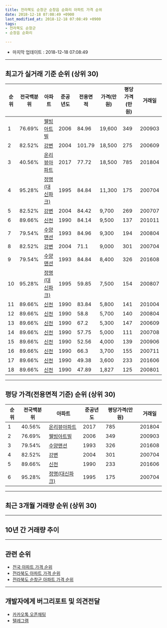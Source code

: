 ```yaml
---
title: 전라북도 순창군 순창읍 순화리 아파트 가격 순위
date: 2018-12-18 07:08:49 +0900
last_modified_at: 2018-12-18 07:08:49 +0900
tags:
- 전라북도 순창군
- 순창읍 순화리

---
```


* 마지막 업데이트 : 2018-12-18 07:08:49

---

## 최고가 실거래 기준 순위 (상위 30)


|순위|전국백분위|아파트|준공년도|전용면적|가격(만원)|평당가격(만원)|거래일|
|---|---|---|---|---|---|---|---|
|1|76.69%|[웰빙아트빌](https://search.naver.com/search.naver?query=%EC%A0%84%EB%9D%BC%EB%B6%81%EB%8F%84+%EC%88%9C%EC%B0%BD%EA%B5%B0+%EC%88%9C%EC%B0%BD%EC%9D%8D+%EC%88%9C%ED%99%94%EB%A6%AC+%EC%9B%B0%EB%B9%99%EC%95%84%ED%8A%B8%EB%B9%8C)|2006|84.96|19,600|349|200903|
|2|82.52%|[강변](https://search.naver.com/search.naver?query=%EC%A0%84%EB%9D%BC%EB%B6%81%EB%8F%84+%EC%88%9C%EC%B0%BD%EA%B5%B0+%EC%88%9C%EC%B0%BD%EC%9D%8D+%EC%88%9C%ED%99%94%EB%A6%AC+%EA%B0%95%EB%B3%80)|2004|101.79|18,500|275|200609|
|3|40.56%|[온리뷰아파트](https://search.naver.com/search.naver?query=%EC%A0%84%EB%9D%BC%EB%B6%81%EB%8F%84+%EC%88%9C%EC%B0%BD%EA%B5%B0+%EC%88%9C%EC%B0%BD%EC%9D%8D+%EC%88%9C%ED%99%94%EB%A6%AC+%EC%98%A8%EB%A6%AC%EB%B7%B0%EC%95%84%ED%8C%8C%ED%8A%B8)|2017|77.72|18,500|785|201804|
|4|95.28%|[정명(대신파크)](https://search.naver.com/search.naver?query=%EC%A0%84%EB%9D%BC%EB%B6%81%EB%8F%84+%EC%88%9C%EC%B0%BD%EA%B5%B0+%EC%88%9C%EC%B0%BD%EC%9D%8D+%EC%88%9C%ED%99%94%EB%A6%AC+%EC%A0%95%EB%AA%85%28%EB%8C%80%EC%8B%A0%ED%8C%8C%ED%81%AC%29)|1995|84.84|11,300|175|200704|
|5|82.52%|[강변](https://search.naver.com/search.naver?query=%EC%A0%84%EB%9D%BC%EB%B6%81%EB%8F%84+%EC%88%9C%EC%B0%BD%EA%B5%B0+%EC%88%9C%EC%B0%BD%EC%9D%8D+%EC%88%9C%ED%99%94%EB%A6%AC+%EA%B0%95%EB%B3%80)|2004|84.42|9,700|269|200707|
|6|89.66%|[신천](https://search.naver.com/search.naver?query=%EC%A0%84%EB%9D%BC%EB%B6%81%EB%8F%84+%EC%88%9C%EC%B0%BD%EA%B5%B0+%EC%88%9C%EC%B0%BD%EC%9D%8D+%EC%88%9C%ED%99%94%EB%A6%AC+%EC%8B%A0%EC%B2%9C)|1990|84.14|9,500|137|201011|
|7|79.54%|[수양맨션](https://search.naver.com/search.naver?query=%EC%A0%84%EB%9D%BC%EB%B6%81%EB%8F%84+%EC%88%9C%EC%B0%BD%EA%B5%B0+%EC%88%9C%EC%B0%BD%EC%9D%8D+%EC%88%9C%ED%99%94%EB%A6%AC+%EC%88%98%EC%96%91%EB%A7%A8%EC%85%98)|1993|84.96|9,300|194|200804|
|8|82.52%|[강변](https://search.naver.com/search.naver?query=%EC%A0%84%EB%9D%BC%EB%B6%81%EB%8F%84+%EC%88%9C%EC%B0%BD%EA%B5%B0+%EC%88%9C%EC%B0%BD%EC%9D%8D+%EC%88%9C%ED%99%94%EB%A6%AC+%EA%B0%95%EB%B3%80)|2004|71.1|9,000|301|200704|
|9|79.54%|[수양맨션](https://search.naver.com/search.naver?query=%EC%A0%84%EB%9D%BC%EB%B6%81%EB%8F%84+%EC%88%9C%EC%B0%BD%EA%B5%B0+%EC%88%9C%EC%B0%BD%EC%9D%8D+%EC%88%9C%ED%99%94%EB%A6%AC+%EC%88%98%EC%96%91%EB%A7%A8%EC%85%98)|1993|84.84|8,400|326|201608|
|10|95.28%|[정명(대신파크)](https://search.naver.com/search.naver?query=%EC%A0%84%EB%9D%BC%EB%B6%81%EB%8F%84+%EC%88%9C%EC%B0%BD%EA%B5%B0+%EC%88%9C%EC%B0%BD%EC%9D%8D+%EC%88%9C%ED%99%94%EB%A6%AC+%EC%A0%95%EB%AA%85%28%EB%8C%80%EC%8B%A0%ED%8C%8C%ED%81%AC%29)|1995|59.85|7,500|154|200807|
|11|89.66%|[신천](https://search.naver.com/search.naver?query=%EC%A0%84%EB%9D%BC%EB%B6%81%EB%8F%84+%EC%88%9C%EC%B0%BD%EA%B5%B0+%EC%88%9C%EC%B0%BD%EC%9D%8D+%EC%88%9C%ED%99%94%EB%A6%AC+%EC%8B%A0%EC%B2%9C)|1990|83.84|5,800|141|201004|
|12|89.66%|[신천](https://search.naver.com/search.naver?query=%EC%A0%84%EB%9D%BC%EB%B6%81%EB%8F%84+%EC%88%9C%EC%B0%BD%EA%B5%B0+%EC%88%9C%EC%B0%BD%EC%9D%8D+%EC%88%9C%ED%99%94%EB%A6%AC+%EC%8B%A0%EC%B2%9C)|1990|58.8|5,700|140|200804|
|13|89.66%|[신천](https://search.naver.com/search.naver?query=%EC%A0%84%EB%9D%BC%EB%B6%81%EB%8F%84+%EC%88%9C%EC%B0%BD%EA%B5%B0+%EC%88%9C%EC%B0%BD%EC%9D%8D+%EC%88%9C%ED%99%94%EB%A6%AC+%EC%8B%A0%EC%B2%9C)|1990|67.2|5,300|147|200609|
|14|89.66%|[신천](https://search.naver.com/search.naver?query=%EC%A0%84%EB%9D%BC%EB%B6%81%EB%8F%84+%EC%88%9C%EC%B0%BD%EA%B5%B0+%EC%88%9C%EC%B0%BD%EC%9D%8D+%EC%88%9C%ED%99%94%EB%A6%AC+%EC%8B%A0%EC%B2%9C)|1990|57.75|5,000|111|200708|
|15|89.66%|[신천](https://search.naver.com/search.naver?query=%EC%A0%84%EB%9D%BC%EB%B6%81%EB%8F%84+%EC%88%9C%EC%B0%BD%EA%B5%B0+%EC%88%9C%EC%B0%BD%EC%9D%8D+%EC%88%9C%ED%99%94%EB%A6%AC+%EC%8B%A0%EC%B2%9C)|1990|52.56|4,000|139|200906|
|16|89.66%|[신천](https://search.naver.com/search.naver?query=%EC%A0%84%EB%9D%BC%EB%B6%81%EB%8F%84+%EC%88%9C%EC%B0%BD%EA%B5%B0+%EC%88%9C%EC%B0%BD%EC%9D%8D+%EC%88%9C%ED%99%94%EB%A6%AC+%EC%8B%A0%EC%B2%9C)|1990|66.3|3,700|155|200711|
|17|89.66%|[신천](https://search.naver.com/search.naver?query=%EC%A0%84%EB%9D%BC%EB%B6%81%EB%8F%84+%EC%88%9C%EC%B0%BD%EA%B5%B0+%EC%88%9C%EC%B0%BD%EC%9D%8D+%EC%88%9C%ED%99%94%EB%A6%AC+%EC%8B%A0%EC%B2%9C)|1990|49.38|3,600|233|201606|
|18|89.66%|[신천](https://search.naver.com/search.naver?query=%EC%A0%84%EB%9D%BC%EB%B6%81%EB%8F%84+%EC%88%9C%EC%B0%BD%EA%B5%B0+%EC%88%9C%EC%B0%BD%EC%9D%8D+%EC%88%9C%ED%99%94%EB%A6%AC+%EC%8B%A0%EC%B2%9C)|1990|47.89|1,827|125|200801|


---

## 평당 가격(전용면적 기준) 순위 (상위 30)


|순위|전국백분위|아파트|준공년도|평당가격(만원)|거래일|
|---|---|---|---|---|---|
|1|40.56%|[온리뷰아파트](https://search.naver.com/search.naver?query=%EC%A0%84%EB%9D%BC%EB%B6%81%EB%8F%84+%EC%88%9C%EC%B0%BD%EA%B5%B0+%EC%88%9C%EC%B0%BD%EC%9D%8D+%EC%88%9C%ED%99%94%EB%A6%AC+%EC%98%A8%EB%A6%AC%EB%B7%B0%EC%95%84%ED%8C%8C%ED%8A%B8)|2017|785|201804|
|2|76.69%|[웰빙아트빌](https://search.naver.com/search.naver?query=%EC%A0%84%EB%9D%BC%EB%B6%81%EB%8F%84+%EC%88%9C%EC%B0%BD%EA%B5%B0+%EC%88%9C%EC%B0%BD%EC%9D%8D+%EC%88%9C%ED%99%94%EB%A6%AC+%EC%9B%B0%EB%B9%99%EC%95%84%ED%8A%B8%EB%B9%8C)|2006|349|200903|
|3|79.54%|[수양맨션](https://search.naver.com/search.naver?query=%EC%A0%84%EB%9D%BC%EB%B6%81%EB%8F%84+%EC%88%9C%EC%B0%BD%EA%B5%B0+%EC%88%9C%EC%B0%BD%EC%9D%8D+%EC%88%9C%ED%99%94%EB%A6%AC+%EC%88%98%EC%96%91%EB%A7%A8%EC%85%98)|1993|326|201608|
|4|82.52%|[강변](https://search.naver.com/search.naver?query=%EC%A0%84%EB%9D%BC%EB%B6%81%EB%8F%84+%EC%88%9C%EC%B0%BD%EA%B5%B0+%EC%88%9C%EC%B0%BD%EC%9D%8D+%EC%88%9C%ED%99%94%EB%A6%AC+%EA%B0%95%EB%B3%80)|2004|301|200704|
|5|89.66%|[신천](https://search.naver.com/search.naver?query=%EC%A0%84%EB%9D%BC%EB%B6%81%EB%8F%84+%EC%88%9C%EC%B0%BD%EA%B5%B0+%EC%88%9C%EC%B0%BD%EC%9D%8D+%EC%88%9C%ED%99%94%EB%A6%AC+%EC%8B%A0%EC%B2%9C)|1990|233|201606|
|6|95.28%|[정명(대신파크)](https://search.naver.com/search.naver?query=%EC%A0%84%EB%9D%BC%EB%B6%81%EB%8F%84+%EC%88%9C%EC%B0%BD%EA%B5%B0+%EC%88%9C%EC%B0%BD%EC%9D%8D+%EC%88%9C%ED%99%94%EB%A6%AC+%EC%A0%95%EB%AA%85%28%EB%8C%80%EC%8B%A0%ED%8C%8C%ED%81%AC%29)|1995|175|200704|


---

## 최근 3개월 거래량 순위 (상위 30)


<div style="width:100%;">
    <canvas id="deal_count_ranking" height="250"></canvas>
</div>


<script>
new Chart(document.getElementById("deal_count_ranking"), {
    type: 'horizontalBar',
    data: {
        labels: ['신천'],
        datasets: [{
            label: '실거래 수',
            data: [1],
            borderColor: "rgba(255, 0, 128, 1)",
            backgroundColor: "rgba(255, 0, 128, 0.5)",
            fill: false,
        }]
    },
    options: {
        responsive: true,
        title: {
            display: true,
            text: '최근 3개월 거래량 순위'
        },
        tooltips: {
            mode: 'index',
            intersect: false,
            callbacks: {
                title: function(tooltipItems, data) {
                    return "실거래 수:";
                },
                label: function(tooltipItem, data) {
                    return data.labels[tooltipItem.index] + ": " + tooltipItem.xLabel;
                }
            }
        },
        hover: {
            mode: 'nearest',
            intersect: true
        },
        scales: {
            xAxes: [{
                display: true,
                scaleLabel: {
                    display: true,
                    labelString: '실거래 수'
                },
                ticks: {
                    suggestedMin: 0,
                }
            }],
            yAxes: [{
                display: true,
                ticks: {
                    autoSkip: false,
                    callback: function(value, index, values) {
                        if (value.length > 15)
                            return value.substr(0, 13) + "...";
                        else
                            return value;
                    }
                },
                scaleLabel: {
                    display: false,
                }
            }]
        }
    }
});

</script>


---

## 10년 간 거래량 추이


<div style="width:100%;">
    <canvas id="deal_progress" height="250"></canvas>
</div>

<script>
new Chart(document.getElementById("deal_progress"), {
    type: 'line',
    data: {
        labels: ['200812','200901','200902','200903','200904','200905','200906','200907','200908','200909','200910','200911','200912','201001','201002','201003','201004','201005','201006','201007','201008','201009','201010','201011','201012','201101','201102','201103','201104','201105','201106','201107','201108','201109','201110','201111','201112','201201','201202','201203','201204','201205','201206','201207','201208','201209','201210','201211','201212','201301','201302','201303','201304','201305','201306','201307','201308','201309','201310','201311','201312','201401','201402','201403','201404','201405','201406','201407','201408','201409','201410','201411','201412','201501','201502','201503','201504','201505','201506','201507','201508','201509','201510','201511','201512','201601','201602','201603','201604','201605','201606','201607','201608','201609','201610','201611','201612','201701','201702','201703','201704','201705','201706','201707','201708','201709','201710','201711','201712','201801','201802','201803','201804','201805','201806','201807','201808','201809','201810','201811','201812'],
        datasets: [{
            label: '실거래 수',
            pointRadius: 1,
            data: [2, 0, 6, 5, 5, 4, 4, 2, 3, 4, 1, 0, 2, 0, 0, 0, 4, 2, 0, 1, 1, 2, 2, 3, 3, 1, 3, 1, 2, 1, 1, 1, 2, 2, 0, 5, 4, 0, 2, 4, 1, 0, 2, 2, 1, 0, 0, 3, 0, 1, 2, 1, 3, 1, 2, 0, 0, 1, 0, 3, 0, 1, 0, 2, 1, 2, 3, 3, 0, 0, 1, 0, 0, 4, 0, 1, 0, 1, 1, 2, 0, 1, 1, 1, 1, 2, 0, 1, 0, 2, 2, 2, 3, 1, 1, 1, 0, 0, 1, 3, 3, 2, 1, 3, 1, 1, 1, 3, 1, 1, 0, 0, 2, 0, 0, 0, 0, 0, 0, 0, 1],
            borderColor: "rgba(255, 201, 14, 1)",
            backgroundColor: "rgba(255, 201, 14, 0.5)",
            fill: true,
        }]
    },
    options: {
        responsive: true,
        title: {
            display: true,
            text: '10년간 거래량 추이'
        },
        tooltips: {
            mode: 'index',
            intersect: false,
        },
        hover: {
            mode: 'nearest',
            intersect: true
        },
        scales: {
            xAxes: [{
                display: true,
                scaleLabel: {
                    display: true,
                    labelString: '년/월'
                }
            }],
            yAxes: [{
                display: true,
                ticks: {
                    suggestedMin: 0,
                },
                scaleLabel: {
                    display: true,
                    labelString: '실거래 수'
                }
            }]
        }
    }
});

</script>


---

## 관련 순위

- [전국 아파트 가격 순위](https://inasie.github.io/apt-ranking/전국)
- [전라북도 아파트 가격 순위](https://inasie.github.io/apt-ranking/전라북도)
- [전라북도 순창군 아파트 가격 순위](https://inasie.github.io/apt-ranking/전라북도-순창군)


---

## 개발자에게 버그리포트 및 의견전달

- [카카오톡 오픈채팅](https://open.kakao.com/o/gLJUAP4)
- [텔레그램](https://t.me/inasie)

